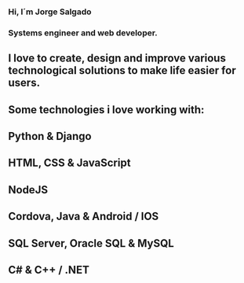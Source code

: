 ### Hi, I´m Jorge Salgado
### Systems engineer and web developer. 


## I love to create, design and improve various technological solutions to make life easier for users.
## Some technologies i love working with:

##  Python & Django
##  HTML, CSS & JavaScript
##  NodeJS
##  Cordova, Java & Android / IOS
##  SQL Server, Oracle SQL & MySQL
##  C# & C++ / .NET

